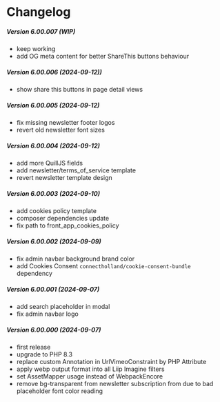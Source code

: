 Changelog
=========

##### Version 6.00.007 (WIP)
 * keep working
 * add OG meta content for better ShareThis buttons behaviour

##### Version 6.00.006 (2024-09-12))
 * show share this buttons in page detail views

##### Version 6.00.005 (2024-09-12)
 * fix missing newsletter footer logos
 * revert old newsletter font sizes

##### Version 6.00.004 (2024-09-12)
 * add more QuillJS fields
 * add newsletter/terms_of_service template
 * revert newsletter template design

##### Version 6.00.003 (2024-09-10)
 * add cookies policy template
 * composer dependencies update
 * fix path to front_app_cookies_policy

##### Version 6.00.002 (2024-09-09)
 * fix admin navbar background brand color
 * add Cookies Consent `connectholland/cookie-consent-bundle` dependency

##### Version 6.00.001 (2024-09-07)
 * add search placeholder in modal
 * fix admin navbar logo

##### Version 6.00.000 (2024-09-07)
 * first release
 * upgrade to PHP 8.3
 * replace custom Annotation in UrlVimeoConstraint by PHP Attribute
 * apply webp output format into all Liip Imagine filters
 * set AssetMapper usage instead of WebpackEncore
 * remove bg-transparent from newsletter subscription from due to bad placeholder font color reading
